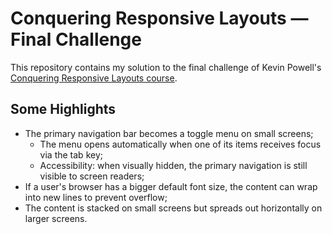 # Conquering Responsive Layouts — Final Challenge

This repository contains my solution to the final challenge of Kevin Powell's [Conquering Responsive Layouts course](https://courses.kevinpowell.co/conquering-responsive-layouts).

## Some Highlights

- The primary navigation bar becomes a toggle menu on small screens;
  - The menu opens automatically when one of its items receives focus via the tab key;
  - Accessibility: when visually hidden, the primary navigation is still visible to screen readers;
- If a user's browser has a bigger default font size, the content can wrap into new lines to prevent overflow;
- The content is stacked on small screens but spreads out horizontally on larger screens.
